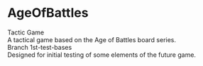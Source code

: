 # AgeOfBattles<br>
 Tactic Game<br>
A tactical game based on the Age of Battles board series.<br>
Branch 1st-test-bases<br>
Designed for initial testing of some elements of the future game.
